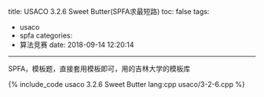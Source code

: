 title: USACO 3.2.6 Sweet Butter(SPFA求最短路)
toc: false
tags:
  - usaco
  - spfa
categories:
  - 算法竞赛
date: 2018-09-14 12:20:14
---

SPFA，模板题，直接套用模板即可，用的吉林大学的模板库

{% include_code usaco 3.2.6 Sweet Butter lang:cpp usaco/3-2-6.cpp %}